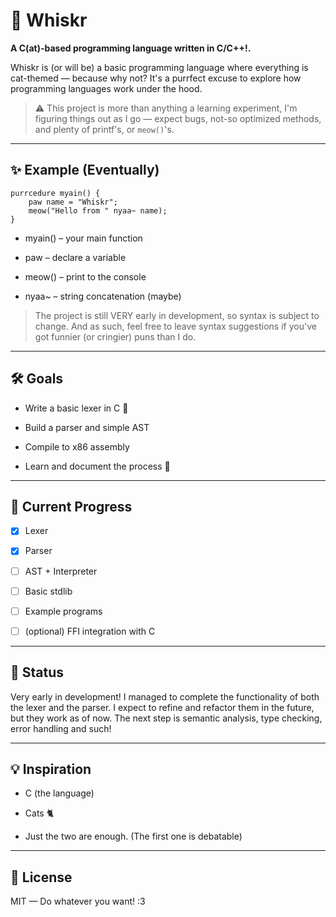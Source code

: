 # 🐾 Whiskr

**A C(at)-based programming language written in C/C++!.**

Whiskr is (or will be) a basic programming language where everything is cat-themed — because why not? It's a purrfect excuse to explore how programming languages work under the hood.

> ⚠️ This project is more than anything a learning experiment, I'm figuring things out as I go — expect bugs, not-so optimized methods, and plenty of printf's, or `meow()`'s.

---

## ✨ Example (Eventually)

```whiskr
purrcedure myain() {
    paw name = "Whiskr";
    meow("Hello from " nyaa~ name);
}
```

 - myain() – your main function

 - paw – declare a variable

 - meow() – print to the console

 - nyaa~ – string concatenation (maybe)

> The project is still VERY early in development, so syntax is subject to change.
> And as such, feel free to leave syntax suggestions if you've got funnier (or cringier) puns than I do.

---

## 🛠 Goals

   - Write a basic lexer in C 🧵

   - Build a parser and simple AST

   - Compile to x86 assembly

   - Learn and document the process 🧠

---

## 🐛 Current Progress

 - [x] Lexer

 - [x] Parser

 - [ ] AST + Interpreter

 - [ ] Basic stdlib

 - [ ] Example programs

 - [ ] (optional) FFI integration with C

---

## 🚧 Status

Very early in development!
I managed to complete the functionality of both the lexer and the parser.
I expect to refine and refactor them in the future, but they work as of now.
The next step is semantic analysis, type checking, error handling and such!

---

## 💡 Inspiration

  * C (the language)

  * Cats 🐈

  * Just the two are enough. (The first one is debatable)

---

## 📜 License

MIT — Do whatever you want! :3
